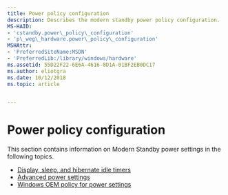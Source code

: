 ```yaml
---
title: Power policy configuration
description: Describes the modern standby power policy configuration.
MS-HAID:
- 'cstandby.power\_policy\_configuration'
- 'p\_weg\_hardware.power\_policy\_configuration'
MSHAttr:
- 'PreferredSiteName:MSDN'
- 'PreferredLib:/library/windows/hardware'
ms.assetid: 55D22F22-6E6A-4616-8D1A-01BF2EB0DC17
ms.author: eliotgra
ms.date: 10/12/2018
ms.topic: article


---
```


# Power policy configuration

This section contains information on Modern Standby power settings in the following topics.

* [Display, sleep, and hibernate idle timers](https://docs.microsoft.com/en-us/windows-hardware/design/device-experiences/display--sleep--and-hibernate-idle-timers)
* [Advanced power settings](https://docs.microsoft.com/en-us/windows-hardware/design/device-experiences/advanced-power-settings)
* [Windows OEM policy for power settings](https://docs.microsoft.com/en-us/windows-hardware/design/device-experiences/windows-oem-policy-for-power-settings) 


 






